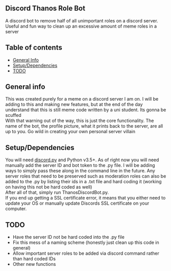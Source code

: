 ## Discord Thanos Role Bot
A discord bot to remove half of all unimportant roles on a discord server. Useful and fun way to clean up an excessive amount of meme roles in a server
## Table of contents
* [General Info](#general-info)
* [Setup/Dependencies](#setup/dependencies)
* [TODO](#todo)
## General info
This was created purely for a meme on a discord server I am on. I will be adding to this and making new features, but at the end of the day understand that this is still meme code written by a uni student. Its gonna be scuffed\
With that warning out of the way, this is just the core functionality. The name of the bot, the profile picture, what it prints back to the server, are all up to you. Go wild in creating your own personal server villain
## Setup/Dependencies
You will need [discord.py](https://github.com/Rapptz/discord.py) and Python v3.5+.
As of right now you will need manually add the server ID and bot token to the .py file. I will be adding ways to simply pass these along in the command line in the future. Any server roles that need to be preserved such as moderation roles can also be added to the .py by listing their ids in a .txt file and hard coding it (working on having this not be hard coded as well)\
After all of that, simply run ThanosDiscordBot.py.\
If you end up getting a SSL certificate error, it means that you either need to update your OS or manually update Discords SSL certificate on your computer.
## TODO
* Have the server ID not be hard coded into the .py file
* Fix this mess of a naming scheme (honestly just clean up this code in general)
* Allow important server roles to be added via discord command rather than hard coded IDs
* Other new functions